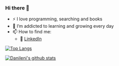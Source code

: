 ### Hi there 👋

<!--
**Danileni/Danileni** is a ✨ _special_ ✨ repository because its `README.md` (this file) appears on your GitHub profile.

Here are some ideas to get you started:

- 🔭 I’m currently working on ...
- 🌱 I’m currently learning ...
- 👯 I’m looking to collaborate on ...
- 🤔 I’m looking for help with ...
- 💬 Ask me about ...
- 📫 How to reach me: ...
- 😄 Pronouns: ...
- ⚡ Fun fact: ...
-->

- :zap: I love programming, searching and books
- 🌱 I’m addicted to learning and growing every day
- 📫 How to find me: 
  - :office: [LinkedIn](https://www.linkedin.com/in/eleni-polikrati-ab0429233)

[![Top Langs](https://github-readme-stats.vercel.app/api/top-langs/?username=Danileni&layout=compact)](https://github.com/anuraghazra/github-readme-stats)

[![Danileni's github stats](https://github-readme-stats.vercel.app/api?username=Danileni&count_private=true&show_icons=true&theme=radical&hide_rank=false)](https://github.com/anuraghazra/github-readme-stats)
